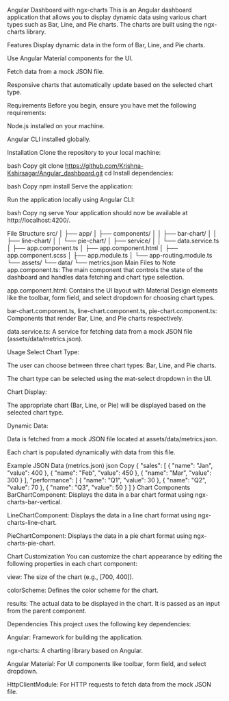 Angular Dashboard with ngx-charts
This is an Angular dashboard application that allows you to display dynamic data using various chart types such as Bar, Line, and Pie charts. The charts are built using the ngx-charts library.

Features
Display dynamic data in the form of Bar, Line, and Pie charts.

Use Angular Material components for the UI.

Fetch data from a mock JSON file.

Responsive charts that automatically update based on the selected chart type.

Requirements
Before you begin, ensure you have met the following requirements:

Node.js installed on your machine.

Angular CLI installed globally.

Installation
Clone the repository to your local machine:

bash
Copy
git clone <https://github.com/Krishna-Kshirsagar/Angular_dashboard.git>
cd <dashboard>
Install dependencies:

bash
Copy
npm install
Serve the application:

Run the application locally using Angular CLI:

bash
Copy
ng serve
Your application should now be available at http://localhost:4200/.

File Structure
src/
│
├── app/
│ ├── components/
│ │ ├── bar-chart/
│ │ ├── line-chart/
│ │ └── pie-chart/
│ ├── service/
│ │ └── data.service.ts
│ ├── app.component.ts
│ ├── app.component.html
│ ├── app.component.scss
│ ├── app.module.ts
│ └── app-routing.module.ts
└── assets/
└── data/
└── metrics.json
Main Files to Note
app.component.ts: The main component that controls the state of the dashboard and handles data fetching and chart type selection.

app.component.html: Contains the UI layout with Material Design elements like the toolbar, form field, and select dropdown for choosing chart types.

bar-chart.component.ts, line-chart.component.ts, pie-chart.component.ts: Components that render Bar, Line, and Pie charts respectively.

data.service.ts: A service for fetching data from a mock JSON file (assets/data/metrics.json).

Usage
Select Chart Type:

The user can choose between three chart types: Bar, Line, and Pie charts.

The chart type can be selected using the mat-select dropdown in the UI.

Chart Display:

The appropriate chart (Bar, Line, or Pie) will be displayed based on the selected chart type.

Dynamic Data:

Data is fetched from a mock JSON file located at assets/data/metrics.json.

Each chart is populated dynamically with data from this file.

Example JSON Data (metrics.json)
json
Copy
{
"sales": [
{ "name": "Jan", "value": 400 },
{ "name": "Feb", "value": 450 },
{ "name": "Mar", "value": 300 }
],
"performance": [
{ "name": "Q1", "value": 30 },
{ "name": "Q2", "value": 70 },
{ "name": "Q3", "value": 50 }
]
}
Chart Components
BarChartComponent: Displays the data in a bar chart format using ngx-charts-bar-vertical.

LineChartComponent: Displays the data in a line chart format using ngx-charts-line-chart.

PieChartComponent: Displays the data in a pie chart format using ngx-charts-pie-chart.

Chart Customization
You can customize the chart appearance by editing the following properties in each chart component:

view: The size of the chart (e.g., [700, 400]).

colorScheme: Defines the color scheme for the chart.

results: The actual data to be displayed in the chart. It is passed as an input from the parent component.

Dependencies
This project uses the following key dependencies:

Angular: Framework for building the application.

ngx-charts: A charting library based on Angular.

Angular Material: For UI components like toolbar, form field, and select dropdown.

HttpClientModule: For HTTP requests to fetch data from the mock JSON file.
